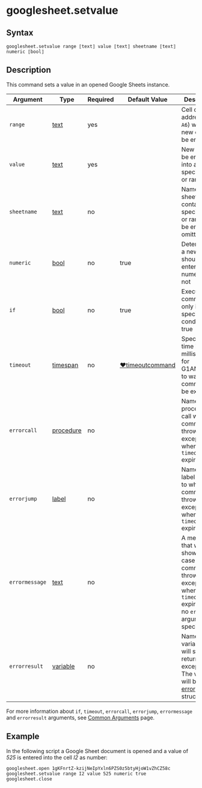 # googlesheet.setvalue

## Syntax

```G1ANT
googlesheet.setvalue range ⟦text⟧ value ⟦text⟧ sheetname ⟦text⟧ numeric ⟦bool⟧
```

## Description

This command sets a value in an opened Google Sheets instance.

| Argument | Type | Required | Default Value | Description |
| -------- | ---- | -------- | ------------- | ----------- |
|`range`| [text](https://manual.g1ant.com/link/G1ANT.Language/G1ANT.Language/Structures/TextStructure.md) | yes |  | Cell or range address (e.g. `A6`) where new data will be entered |
|`value`| [text](https://manual.g1ant.com/link/G1ANT.Language/G1ANT.Language/Structures/TextStructure.md) | yes | | New value to be entered into a specified cell or range |
|`sheetname`| [text](https://manual.g1ant.com/link/G1ANT.Language/G1ANT.Language/Structures/TextStructure.md) | no |  | Name of the sheet which contains the specified cell or range; can be empty or omitted |
|`numeric`| [bool](https://manual.g1ant.com/link/G1ANT.Language/G1ANT.Language/Structures/BooleanStructure.md) | no | true | Determines if a new value should be entered as numeric or not |
| `if`           | [bool](https://manual.g1ant.com/link/G1ANT.Language/G1ANT.Language/Structures/BooleanStructure.md) | no       | true                                                        | Executes the command only if a specified condition is true   |
| `timeout`      | [timespan](https://manual.g1ant.com/link/G1ANT.Language/G1ANT.Language/Structures/TimeSpanStructure.md) | no       | [♥timeoutcommand](https://manual.g1ant.com/link/G1ANT.Language/G1ANT.Addon.Core/Variables/TimeoutCommandVariable.md) | Specifies time in milliseconds for G1ANT.Robot to wait for the command to be executed |
| `errorcall`    | [procedure](https://manual.g1ant.com/link/G1ANT.Language/G1ANT.Language/Structures/ProcedureStructure.md) | no       |                                                             | Name of a procedure to call when the command throws an exception or when a given `timeout` expires |
| `errorjump`    | [label](https://manual.g1ant.com/link/G1ANT.Language/G1ANT.Language/Structures/LabelStructure.md) | no       |                                                             | Name of the label to jump to when the command throws an exception or when a given `timeout` expires |
| `errormessage` | [text](https://manual.g1ant.com/link/G1ANT.Language/G1ANT.Language/Structures/TextStructure.md) | no       |                                                             | A message that will be shown in case the command throws an exception or when a given `timeout` expires, and no `errorjump` argument is specified |
| `errorresult`  | [variable](https://manual.g1ant.com/link/G1ANT.Language/G1ANT.Language/Structures/VariableStructure.md) | no       |                                                             | Name of a variable that will store the returned exception. The variable will be of [error](https://manual.g1ant.com/link/G1ANT.Language/G1ANT.Language/Structures/ErrorStructure.md) structure  |

For more information about `if`, `timeout`, `errorcall`, `errorjump`, `errormessage` and `errorresult` arguments, see [Common Arguments](https://manual.g1ant.com/link/G1ANT.Manual/appendices/common-arguments.md) page.

## Example

In the following script a Google Sheet document is opened and a value of *525* is entered into the cell *I2* as number:

```G1ANT
googlesheet.open 1gKFnrtZ-kzijNeIpYxln6PZS0z5btyHjoW1vZhCZ58c
googlesheet.setvalue range I2 value 525 numeric true
googlesheet.close
```

